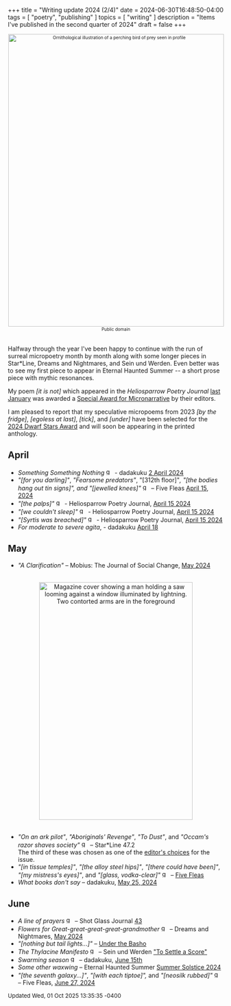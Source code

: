 +++
title = "Writing update 2024 (2/4)"
date = 2024-06-30T16:48:50-04:00
tags = [
    "poetry",
    "publishing"
]
topics = [
    "writing"
]
description = "Items I've published in the second quarter of 2024"
draft = false
+++
<div align="center" style="font-size:x-small"><img src="https://milkfish08.s3.amazonaws.com/photo/blog/abovethefold/milvus-migrans-1800-1812-print-iconographia-zoologica-special-collections-university-c0234a.jpg" alt="Ornithological illustration of a perching bird of prey seen in profile" width="503" height="682" title="Falcon" /><br />Public domain</div><br clear="all" />

Halfway through the year I've been happy to continue with the run of surreal micropoetry month by month along with some longer pieces in Star*Line, Dreams and Nightmares, and Sein und Werden. Even better was to see my first piece to appear in Eternal Haunted Summer -- a short prose piece with mythic resonances. 

My poem *[it is not]* which appeared in the *Heliosparrow Poetry Journal* [last January](../1q2024) was awarded a [Special Award for Micronarrative](https://heliosparrow.com/wp-content/uploads/2024/04/The-2024-Haiku-Frontier-Awards-FINAL-Apr-4.pdf) by their editors.

I am pleased to report that my speculative micropoems from 2023 *[by the fridge]*, *[egoless at last]*, *[tick]*, and *[under]* have been selected for the [2024 Dwarf Stars Award](https://sfpoetry.com/dwarfstars.html) and will soon be appearing in the printed anthology.

## April

* *Something Something Nothing*  <img src="https://milkfish08.s3.amazonaws.com/photo/blog/award_star_gold_1.png" width=16 height=16 title="gold star" /> - dadakuku [2 April 2024](https://dadakuku.com/2024/04/02/something-something-nothing/)
* *"[for you darling]"*, *"Fearsome predators"*, "[312th floor]"*, *"[the bodies hang out tin signs]"*, and "[jewelled knees]"* <img src="https://milkfish08.s3.amazonaws.com/photo/blog/award_star_gold_1.png" width=16 height=16 title="gold star" />  – Five Fleas [April 15, 2024](https://fivefleas.blogspot.com/2024/04/afternoon-of-april-16-2024.html)
* *"[the palps]"*  <img src="https://milkfish08.s3.amazonaws.com/photo/blog/award_star_gold_1.png" width=16 height=16 title="gold star" /> - Heliosparrow Poetry Journal, [April 15 2024](https://heliosparrow.com/2024/04/14-19/)
* *"[we couldn't sleep]"*  <img src="https://milkfish08.s3.amazonaws.com/photo/blog/award_star_gold_1.png" width=16 height=16 title="gold star" /> - Heliosparrow Poetry Journal, [April 15 2024](https://heliosparrow.com/2024/04/14-20/)
* *"[Syrtis was breached]"*  <img src="https://milkfish08.s3.amazonaws.com/photo/blog/award_star_gold_1.png" width=16 height=16 title="gold star" /> - Heliosparrow Poetry Journal, [April 15 2024](https://heliosparrow.com/2024/04/14-21/)
* *For moderate to severe agita*, - dadakuku [April 18](https://dadakuku.com/2024/04/18/for-moderate-to-severe-agita/)

## May

* *"A Clarification"*  – Mobius: The Journal of Social Change, [May 2024](https://mobiusmagazine.com/poetry/clarific.html)
<br clear="all" />
<div align="center"><img src="https://sfpoetry.org/wp/wp-content/uploads/2024/04/starline47.2.jpeg" title="Star*Line 47.2 cover" alt="Magazine cover showing a man holding a saw looming against a window illuminated by lightning. Two contorted arms are in the foreground" width=358 height=554 /></div><br clear="all" />

* *"On an ark pilot"*, *"Aboriginals' Revenge"*, *"To Dust"*, and *"Occam's razor shaves society"*   <img src="https://milkfish08.s3.amazonaws.com/photo/blog/award_star_gold_1.png" width=16 height=16 title="gold star" /> – Star*Line 47.2<!-- ](https://sfpoetry.com/sl/issues/starline47.2.html) --><br />The third of these was chosen as one of the [editor's choices](https://sfpoetry.com/sl/edchoice/47.2-5.html) for the issue.
* *"[in tissue temples]"*, *"[the alloy steel hips]"*, *"[there could have been]"*, *"[my mistress's eyes]"*, and *"[glass, vodka-clear]"* <img src="https://milkfish08.s3.amazonaws.com/photo/blog/award_star_gold_1.png" width=16 height=16 title="gold star" />  – [Five Fleas](https://fivefleas.blogspot.com/2024/05/morning-of-may-18-2024.html)
* *What books don't say* – dadakuku, [May 25, 2024](https://dadakuku.com/2024/05/25/what-books-dont-say/)

## June

* *A line of prayers* <img src="https://milkfish08.s3.amazonaws.com/photo/blog/award_star_gold_1.png" width=16 height=16 title="gold star" /> – Shot Glass Journal [43](https://www.musepiepress.com/shotglass/preview/richard_magahiz1.html)
* *Flowers for Great-great-great-great-grandmother*  <img src="https://milkfish08.s3.amazonaws.com/photo/blog/award_star_gold_1.png" width=16 height=16 title="gold star" /> – Dreams and Nightmares, [May 2024](https://dreamsandnightmaresmagazine.blogspot.com/2024/05/052624.html)
* *"[nothing but tail lights...]"* – [Under the Basho](https://underthebasho.com/the-journal/under-the-basho-2024/haiku/richard-magahiz.html)
* *The Thylacine Manifesto*  <img src="https://milkfish08.s3.amazonaws.com/photo/blog/award_star_gold_1.png" width=16 height=16 title="gold star" /> – Sein und Werden ["To Settle a Score"](http://www.kissthewitch.co.uk/seinundwerden/spring-summer24/page30.html)
* *Swarming season*  <img src="https://milkfish08.s3.amazonaws.com/photo/blog/award_star_gold_1.png" width=16 height=16 title="gold star" /> – dadakuku, [June 15th](https://dadakuku.com/2024/06/15/swarming-season/)
* *Some other waxwing* – Eternal Haunted Summer [Summer Solstice 2024](https://eternalhauntedsummer.com/issues/summer-solstice-2024/some-other-waxwing/)
* *"[the seventh galaxy...]"*, *"[with each tiptoe]",* and *"[neosilk rubbed]"* <img src="https://milkfish08.s3.amazonaws.com/photo/blog/award_star_gold_1.png" width=16 height=16 title="gold star" /> –  Five Fleas, [June 27, 2024](https://fivefleas.blogspot.com/2024/06/afternoon-of-june-27-2024.html)

<div style="font-size:small" />Updated Wed, 01 Oct 2025 13:35:35 -0400</div>